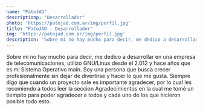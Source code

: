 ```yaml
---
name: "PatoJAD"
descriptionp: "Desarrollador"
photo: 'https://patojad.com.ar/img/perfil.jpg'
title: "PatoJAD - Desarrollador"
img: 'https://patojad.com.ar/img/perfil.jpg'
description: 'Sobre mi no hay mucho para decir, me dedico a desarrollar en una empresa de telecomunicaciones, utilizo GNU/Linux desde el 2.012 y hace años que es mi Sistema Operativo main. Soy una persona que busca crecer profesionalmente sin dejar de divertirse y hacer lo que me gusta. Siempre digo que cuando un proyecto sale es importante agradecer, por lo cual les recomiendo a todos leer la seccion Agradecimientos en la cual me tomé un tiempito para poder agradecer a todos y cada uno de los que hicieron posible todo esto.'
---
```

Sobre mi no hay mucho para decir, me dedico a desarrollar en una empresa de telecomunicaciones, utilizo GNU/Linux desde el 2.012 y hace años que es mi Sistema Operativo main. Soy una persona que busca crecer profesionalmente sin dejar de divertirse y hacer lo que me gusta. Siempre digo que cuando un proyecto sale es importante agradecer, por lo cual les recomiendo a todos leer la seccion Agradecimientos en la cual me tomé un tiempito para poder agradecer a todos y cada uno de los que hicieron posible todo esto.

